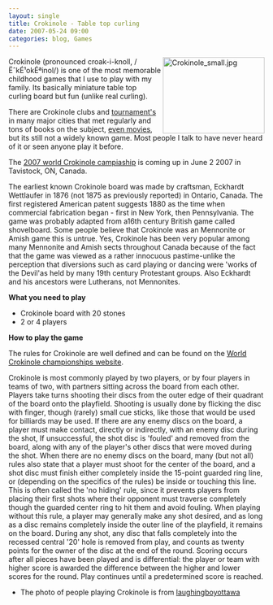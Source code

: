 ```yaml
---
layout: single
title: Crokinole - Table top curling 
date: 2007-05-24 09:00
categories: blog, Games
---
```

<a href="http://flickr.com/photos/jwagner/41019485/"><img src="/public/uploads/2007/05/Crokinole_small.jpg" alt="Crokinole_small.jpg" title="Crokinole_small.jpg" align="right" border="0" height="150" width="200" /></a>Crokinole (pronounced croak-i-knoll, <span title="Pronunciation in IPA" class="IPA">/ËˆkÉ¹okÉªinol/</span>) is one of the most memorable childhood games that I use to play with my family. Its basically miniature table top curling board but fun (unlike real curling).

There are Crokinole clubs and <a href="http://www.worldcrokinole.com/">tournament's</a> in many major cities that met regularly and tons of books on the subject, <a href="http://www.crokinolemovie.com/">even movies</a>, but its still not a widely known game. Most people I talk to have never heard of it or seen anyone play it before.

The <a href="http://www.worldcrokinole.com/">2007 world Crokinole campiaship</a> is coming up in June 2 2007 in Tavistock, ON, Canada.

The earliest known Crokinole board was made by craftsman, Eckhardt Wettlaufer in 1876<a title="1" name="1"></a> (not 1875 as previously reported)  in Ontario, Canada.  The first registered American patent suggests 1880 as the time when commercial fabrication began - first in New York, then Pennsylvania. The game was probably adapted from a16th century British game called shovelboard. Some people believe that Crokinole was an Mennonite or Amish game this is untrue. Yes, Crokinole has been very popular among many Mennonite and Amish sects throughout Canada because of the fact that the game was viewed as a rather innocuous pastime-unlike the perception that diversions such as card playing or dancing were 'works of the Devil'as held by many 19th century Protestant groups. Also Eckhardt and his ancestors were Lutherans, not Mennonites.

<strong>What you need to play</strong>
<ul>
	<li>Crokinole board with 20 stones</li>
	<li>2 or 4 players</li>
</ul>
<strong>How to play the game </strong>

The rules for Crokinole are well defined and can be found on the <a href="http://www.crokinole.com/rules.asp">World Crokinole championships website</a>.

Crokinole is most commonly played by two players, or by four players in teams of two, with partners sitting across the board from each other. Players take turns shooting their discs from the outer edge of their quadrant of the board onto the playfield. Shooting is usually done by flicking the disc with finger, though (rarely) small cue sticks, like those that would be used for billiards may be used. If there are any enemy discs on the board, a player must make contact, directly or indirectly, with an enemy disc during the shot, If unsuccessful, the shot disc is 'fouled' and removed from the board, along with any of the player's other discs that were moved during the shot. When there are no enemy discs on the board, many (but not all) rules also state that a player must shoot for the center of the board, and a shot disc must finish either completely inside the 15-point guarded ring line, or (depending on the specifics of the rules) be inside or touching this line. This is often called the 'no hiding' rule, since it prevents players from placing their first shots where their opponent must traverse completely though the guarded center ring to hit them and avoid fouling. When playing without this rule, a player may generally make any shot desired, and as long as a disc remains completely inside the outer line of the playfield, it remains on the board. During any shot, any disc that falls completely into the recessed central '20' hole is removed from play, and counts as twenty points for the owner of the disc at the end of the round. Scoring occurs after all pieces have been played and is differential: the player or team with higher score is awarded the difference between the higher and lower scores for the round.
Play continues until a predetermined score is reached.

* The photo of people playing Crokinole is from <a href="http://flickr.com/photos/jwagner/41019485/">laughingboyottawa </a>
